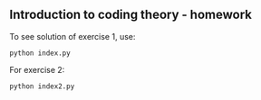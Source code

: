 ## Introduction to coding theory - homework

To see solution of exercise 1, use:

```
python index.py
```

For exercise 2:

```
python index2.py
```